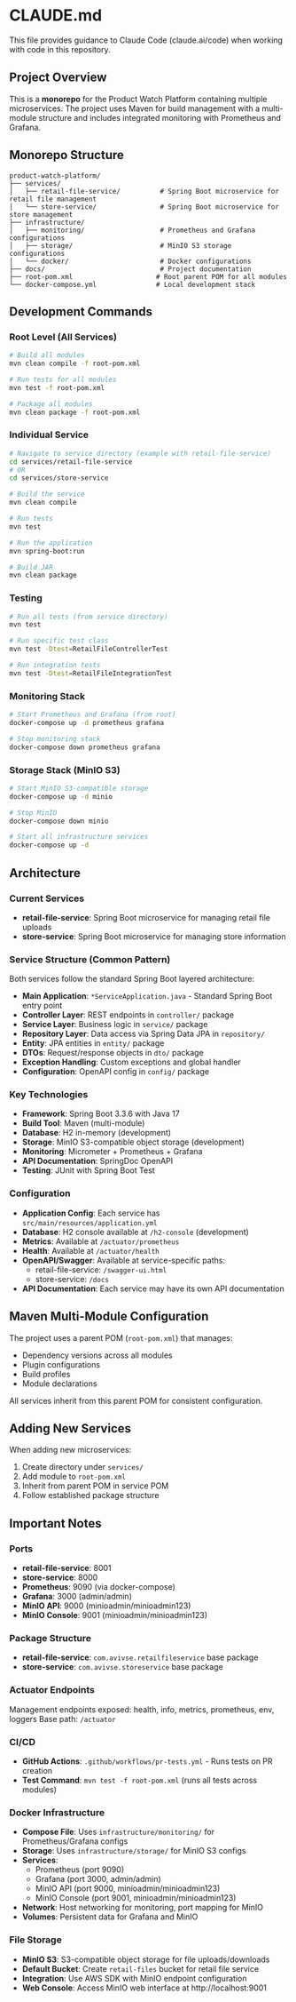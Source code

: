 # CLAUDE.md

This file provides guidance to Claude Code (claude.ai/code) when working with code in this repository.

## Project Overview

This is a **monorepo** for the Product Watch Platform containing multiple microservices. The project uses Maven for build management with a multi-module structure and includes integrated monitoring with Prometheus and Grafana.

## Monorepo Structure

```
product-watch-platform/
├── services/
│   ├── retail-file-service/          # Spring Boot microservice for retail file management
│   └── store-service/                # Spring Boot microservice for store management
├── infrastructure/
│   ├── monitoring/                   # Prometheus and Grafana configurations
│   ├── storage/                      # MinIO S3 storage configurations
│   └── docker/                       # Docker configurations
├── docs/                             # Project documentation
├── root-pom.xml                     # Root parent POM for all modules
└── docker-compose.yml               # Local development stack
```

## Development Commands

### Root Level (All Services)
```bash
# Build all modules
mvn clean compile -f root-pom.xml

# Run tests for all modules
mvn test -f root-pom.xml

# Package all modules
mvn clean package -f root-pom.xml
```

### Individual Service
```bash
# Navigate to service directory (example with retail-file-service)
cd services/retail-file-service
# OR
cd services/store-service

# Build the service
mvn clean compile

# Run tests
mvn test

# Run the application
mvn spring-boot:run

# Build JAR
mvn clean package
```

### Testing
```bash
# Run all tests (from service directory)
mvn test

# Run specific test class
mvn test -Dtest=RetailFileControllerTest

# Run integration tests
mvn test -Dtest=RetailFileIntegrationTest
```

### Monitoring Stack
```bash
# Start Prometheus and Grafana (from root)
docker-compose up -d prometheus grafana

# Stop monitoring stack
docker-compose down prometheus grafana
```

### Storage Stack (MinIO S3)
```bash
# Start MinIO S3-compatible storage
docker-compose up -d minio

# Stop MinIO
docker-compose down minio

# Start all infrastructure services
docker-compose up -d
```

## Architecture

### Current Services
- **retail-file-service**: Spring Boot microservice for managing retail file uploads
- **store-service**: Spring Boot microservice for managing store information

### Service Structure (Common Pattern)
Both services follow the standard Spring Boot layered architecture:
- **Main Application**: `*ServiceApplication.java` - Standard Spring Boot entry point
- **Controller Layer**: REST endpoints in `controller/` package
- **Service Layer**: Business logic in `service/` package
- **Repository Layer**: Data access via Spring Data JPA in `repository/`
- **Entity**: JPA entities in `entity/` package
- **DTOs**: Request/response objects in `dto/` package
- **Exception Handling**: Custom exceptions and global handler
- **Configuration**: OpenAPI config in `config/` package

### Key Technologies
- **Framework**: Spring Boot 3.3.6 with Java 17
- **Build Tool**: Maven (multi-module)
- **Database**: H2 in-memory (development)
- **Storage**: MinIO S3-compatible object storage (development)
- **Monitoring**: Micrometer + Prometheus + Grafana
- **API Documentation**: SpringDoc OpenAPI
- **Testing**: JUnit with Spring Boot Test

### Configuration
- **Application Config**: Each service has `src/main/resources/application.yml`
- **Database**: H2 console available at `/h2-console` (development)
- **Metrics**: Available at `/actuator/prometheus`
- **Health**: Available at `/actuator/health`
- **OpenAPI/Swagger**: Available at service-specific paths:
  - retail-file-service: `/swagger-ui.html`
  - store-service: `/docs`
- **API Documentation**: Each service may have its own API documentation

## Maven Multi-Module Configuration

The project uses a parent POM (`root-pom.xml`) that manages:
- Dependency versions across all modules
- Plugin configurations
- Build profiles
- Module declarations

All services inherit from this parent POM for consistent configuration.

## Adding New Services

When adding new microservices:
1. Create directory under `services/`
2. Add module to `root-pom.xml`
3. Inherit from parent POM in service POM
4. Follow established package structure

## Important Notes

### Ports
- **retail-file-service**: 8001
- **store-service**: 8000
- **Prometheus**: 9090 (via docker-compose)
- **Grafana**: 3000 (admin/admin)
- **MinIO API**: 9000 (minioadmin/minioadmin123)
- **MinIO Console**: 9001 (minioadmin/minioadmin123)

### Package Structure
- **retail-file-service**: `com.avivse.retailfileservice` base package
- **store-service**: `com.avivse.storeservice` base package

### Actuator Endpoints
Management endpoints exposed: health, info, metrics, prometheus, env, loggers
Base path: `/actuator`

### CI/CD
- **GitHub Actions**: `.github/workflows/pr-tests.yml` - Runs tests on PR creation
- **Test Command**: `mvn test -f root-pom.xml` (runs all tests across modules)

### Docker Infrastructure
- **Compose File**: Uses `infrastructure/monitoring/` for Prometheus/Grafana configs
- **Storage**: Uses `infrastructure/storage/` for MinIO S3 configs
- **Services**:
  - Prometheus (port 9090)
  - Grafana (port 3000, admin/admin)
  - MinIO API (port 9000, minioadmin/minioadmin123)
  - MinIO Console (port 9001, minioadmin/minioadmin123)
- **Network**: Host networking for monitoring, port mapping for MinIO
- **Volumes**: Persistent data for Grafana and MinIO

### File Storage
- **MinIO S3**: S3-compatible object storage for file uploads/downloads
- **Default Bucket**: Create `retail-files` bucket for retail file service
- **Integration**: Use AWS SDK with MinIO endpoint configuration
- **Web Console**: Access MinIO web interface at http://localhost:9001